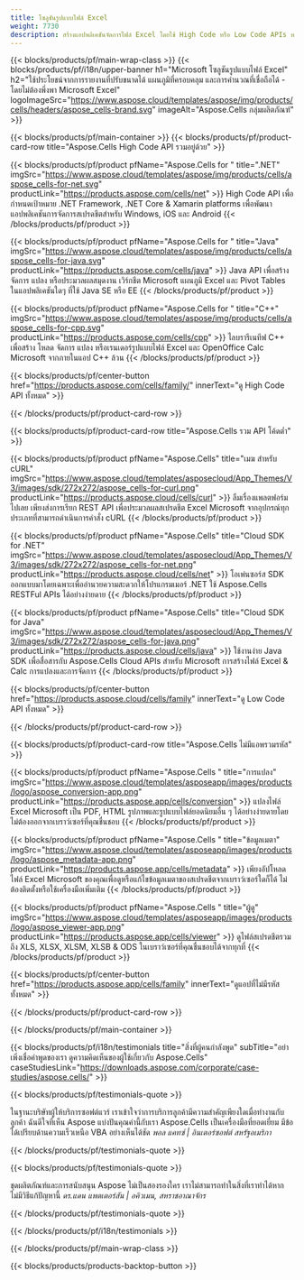 ```yaml
---
title: โซลูชันรูปแบบไฟล์ Excel
weight: 7730
description: สร้างแอปพลิเคชันจัดการไฟล์ Excel โดยใช้ High Code หรือ Low Code APIs หรือ No Code Apps เพื่อดูเปรียบเทียบ ตรวจสอบ หรือแปลงไฟล์ Excel
---
```

{{< blocks/products/pf/main-wrap-class >}}
{{< blocks/products/pf/i18n/upper-banner h1="Microsoft โซลูชันรูปแบบไฟล์ Excel" h2="ใช้ประโยชน์จากการรายงานที่ปรับขนาดได้ แผนภูมิที่ครอบคลุม และการคำนวณที่เชื่อถือได้ - โดยไม่ต้องพึ่งพา Microsoft Excel" logoImageSrc="https://www.aspose.cloud/templates/aspose/img/products/cells/headers/aspose_cells-brand.svg" imageAlt="Aspose.Cells กลุ่มผลิตภัณฑ์" >}}

{{< blocks/products/pf/main-container >}}
{{< blocks/products/pf/product-card-row title="Aspose.Cells High Code API รวมอยู่ด้วย" >}}

{{< blocks/products/pf/product pfName="Aspose.Cells for " title=".NET" imgSrc="https://www.aspose.cloud/templates/aspose/img/products/cells/aspose_cells-for-net.svg" productLink="https://products.aspose.com/cells/net" >}}
High Code API เพื่อกำหนดเป้าหมาย .NET Framework, .NET Core & Xamarin platforms เพื่อพัฒนาแอปพลิเคชันการจัดการสเปรดชีตสำหรับ Windows, iOS และ Android
{{< /blocks/products/pf/product >}}

{{< blocks/products/pf/product pfName="Aspose.Cells for " title="Java" imgSrc="https://www.aspose.cloud/templates/aspose/img/products/cells/aspose_cells-for-java.svg" productLink="https://products.aspose.com/cells/java" >}}
Java API เพื่อสร้าง จัดการ แปลง หรือประมวลผลสมุดงาน เวิร์กชีต Microsoft แผนภูมิ Excel และ Pivot Tables ในแอปพลิเคชันใดๆ ที่ใช้ Java SE หรือ EE
{{< /blocks/products/pf/product >}}

{{< blocks/products/pf/product pfName="Aspose.Cells for " title="C++" imgSrc="https://www.aspose.cloud/templates/aspose/img/products/cells/aspose_cells-for-cpp.svg" productLink="https://products.aspose.com/cells/cpp" >}}
ไลบรารีเนทีฟ C++ เพื่อสร้าง โหลด จัดการ แปลง หรือเรนเดอร์รูปแบบไฟล์ Excel และ OpenOffice Calc Microsoft จากภายในแอป C++ ล้วน
{{< /blocks/products/pf/product >}}

{{< blocks/products/pf/center-button href="https://products.aspose.com/cells/family/" innerText="ดู High Code API ทั้งหมด" >}}

{{< /blocks/products/pf/product-card-row >}}

{{< blocks/products/pf/product-card-row title="Aspose.Cells รวม API โค้ดต่ำ" >}}

{{< blocks/products/pf/product pfName="Aspose.Cells" title="เมฆ สำหรับ cURL" imgSrc="https://www.aspose.cloud/templates/asposecloud/App_Themes/V3/images/sdk/272x272/aspose_cells-for-curl.png" productLink="https://products.aspose.cloud/cells/curl" >}}
ลืมเรื่องแพลตฟอร์มไปเลย เพียงส่งการเรียก REST API เพื่อประมวลผลสเปรดชีต Excel Microsoft จากอุปกรณ์ทุกประเภทที่สามารถดำเนินการคำสั่ง cURL
{{< /blocks/products/pf/product >}}

{{< blocks/products/pf/product pfName="Aspose.Cells" title="Cloud SDK for .NET" imgSrc="https://www.aspose.cloud/templates/asposecloud/App_Themes/V3/images/sdk/272x272/aspose_cells-for-net.png" productLink="https://products.aspose.cloud/cells/net" >}}
โอเพ่นซอร์ส SDK ออกแบบมาโดยเฉพาะเพื่ออำนวยความสะดวกให้โปรแกรมเมอร์ .NET ใช้ Aspose.Cells RESTFul APIs ได้อย่างง่ายดาย
{{< /blocks/products/pf/product >}}

{{< blocks/products/pf/product pfName="Aspose.Cells" title="Cloud SDK for Java" imgSrc="https://www.aspose.cloud/templates/asposecloud/App_Themes/V3/images/sdk/272x272/aspose_cells-for-java.png" productLink="https://products.aspose.cloud/cells/java" >}}
ใช้งานง่าย Java SDK เพื่อสื่อสารกับ Aspose.Cells Cloud APIs สำหรับ Microsoft การสร้างไฟล์ Excel & Calc การแปลงและการจัดการ
{{< /blocks/products/pf/product >}}

{{< blocks/products/pf/center-button href="https://products.aspose.cloud/cells/family" innerText="ดู Low Code API ทั้งหมด" >}}

{{< /blocks/products/pf/product-card-row >}}

{{< blocks/products/pf/product-card-row title="Aspose.Cells ไม่มีแอพรวมรหัส" >}}

{{< blocks/products/pf/product pfName="Aspose.Cells " title="การแปลง" imgSrc="https://www.aspose.cloud/templates/asposeapp/images/products/logo/aspose_conversion-app.png" productLink="https://products.aspose.app/cells/conversion" >}}
แปลงไฟล์ Excel Microsoft เป็น PDF, HTML รูปภาพและรูปแบบไฟล์ยอดนิยมอื่น ๆ ได้อย่างง่ายดายโดยไม่ต้องออกจากเบราว์เซอร์ที่คุณชื่นชอบ
{{< /blocks/products/pf/product >}}

{{< blocks/products/pf/product pfName="Aspose.Cells " title="ข้อมูลเมตา" imgSrc="https://www.aspose.cloud/templates/asposeapp/images/products/logo/aspose_metadata-app.png" productLink="https://products.aspose.app/cells/metadata" >}}
 เพียงอัปโหลดไฟล์ Excel Microsoft ของคุณเพื่อดูหรือแก้ไขข้อมูลเมตาของสเปรดชีตจากเบราว์เซอร์ใดก็ได้ ไม่ต้องติดตั้งหรือใช้เครื่องมือเพิ่มเติม
{{< /blocks/products/pf/product >}}

{{< blocks/products/pf/product pfName="Aspose.Cells " title="ผู้ดู" imgSrc="https://www.aspose.cloud/templates/asposeapp/images/products/logo/aspose_viewer-app.png" productLink="https://products.aspose.app/cells/viewer" >}}
ดูไฟล์สเปรดชีตรวมถึง XLS, XLSX, XLSM, XLSB & ODS ในเบราว์เซอร์ที่คุณชื่นชอบได้จากทุกที่
{{< /blocks/products/pf/product >}}

{{< blocks/products/pf/center-button href="https://products.aspose.app/cells/family" innerText="ดูแอปที่ไม่มีรหัสทั้งหมด" >}}

{{< /blocks/products/pf/product-card-row >}}

{{< /blocks/products/pf/main-container >}}

{{< blocks/products/pf/i18n/testimonials title="สิ่งที่ผู้คนกำลังพูด" subTitle="อย่าเพิ่งเชื่อคำพูดของเรา ดูความคิดเห็นของผู้ใช้เกี่ยวกับ Aspose.Cells" caseStudiesLink="https://downloads.aspose.com/corporate/case-studies/aspose.cells/" >}}

{{< blocks/products/pf/testimonials-quote >}}
<p class="first">
 ในฐานะบริษัทผู้ให้บริการซอฟต์แวร์ เราเข้าใจว่าการบริการลูกค้ามีความสำคัญเพียงใดเมื่อทำงานกับลูกค้า ฉันดีใจที่เห็น Aspose แบ่งปันคุณค่านี้กับเรา Aspose.Cells เป็นเครื่องมือที่ยอดเยี่ยม มีข้อได้เปรียบด้านความเร็วเหนือ VBA อย่างเห็นได้ชัด
 <em>
 พอล แคทซ์ | อินเตอร์ซอฟต์ สหรัฐอเมริกา
 </em>
</p>

{{< /blocks/products/pf/testimonials-quote >}}

{{< blocks/products/pf/testimonials-quote >}}
<p class="second">
ชุดผลิตภัณฑ์และการสนับสนุน Aspose ไม่เป็นสองรองใคร เราไม่สามารถทำในสิ่งที่เราทำได้หากไม่มีวิธีแก้ปัญหานี้
 <em>
 ดร.แดน แพตเตอร์สัน | อคิวเมน, สหราชอาณาจักร
 </em>
</p>

{{< /blocks/products/pf/testimonials-quote >}}

{{< /blocks/products/pf/i18n/testimonials >}}

{{< /blocks/products/pf/main-wrap-class >}}

{{< blocks/products/products-backtop-button >}}
